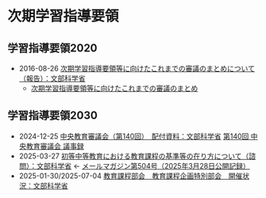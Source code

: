 # 次期学習指導要領

## 学習指導要領2020

- 2016-08-26 [次期学習指導要領等に向けたこれまでの審議のまとめについて（報告）：文部科学省](https://www.mext.go.jp/b_menu/shingi/chukyo/chukyo3/004/gaiyou/1377051.htm)
    - [次期学習指導要領等に向けたこれまでの審議のまとめ](courseofstudy2020.md)

## 学習指導要領2030

- 2024-12-25 [中央教育審議会（第140回）　配付資料：文部科学省](https://www.mext.go.jp/b_menu/shingi/chukyo/chukyo0/gijiroku/1415607_00026.html) [第140回 中央教育審議会 議事録](https://www.mext.go.jp/b_menu/shingi/chukyo/chukyo0/gijiroku/1422289_00025.htm)
- 2025-03-27 [初等中等教育における教育課程の基準等の在り方について（諮問）：文部科学省](https://www.mext.go.jp/b_menu/shingi/chukyo/chukyo0/toushin/mext_00003.html) ← [メールマガジン第504号（2025年3月28日公開記録）](https://www.mext.go.jp/magazine/backnumber/1422844_00165.htm)
- 2025-01-30/2025-07-04 [教育課程部会　教育課程企画特別部会　開催状況：文部科学省](https://www.mext.go.jp/b_menu/shingi/chukyo/chukyo3/101/giji_list/index.htm)
